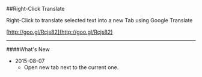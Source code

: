 ##Right-Click Translate

Right-Click to translate selected text into a new Tab using Google Translate

[http://goo.gl/Rcjs82](http://goo.gl/Rcjs82)

----------
####What's New

 - 2015-08-07
	 - Open new tab next to the current one.
